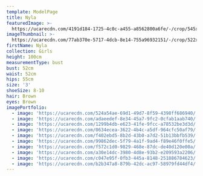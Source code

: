 ```yaml
---
template: ModelPage
title: Nyla
featuredImage: >-
  https://ucarecdn.com/4191d184-1725-4c0c-a455-a8562800a6fe/-/crop/545x248/0,0/-/preview/
imageThumbnail: >-
  https://ucarecdn.com/77ab370e-5717-4dcb-8e14-755a96932151/-/crop/522x614/294,142/-/preview/
firstName: Nyla
collection: Girls
height: 100cm
measurementType: bust
bust: 52cm
waist: 52cm
hips: 55cm
size: '3'
shoeSize: 8-10
hair: Brown
eyes: Brown
imagePortfolio:
  - image: 'https://ucarecdn.com/524a54ae-69d1-49d7-8f59-4398ff686940/'
  - image: 'https://ucarecdn.com/adaeedef-8e34-45a7-9fc2-0cfab1aab740/'
  - image: 'https://ucarecdn.com/1299b4db-e623-41fe-9fcc-a78532be3d3d/'
  - image: 'https://ucarecdn.com/0634ecea-3622-4b4c-a5df-964cfc50af79/'
  - image: 'https://ucarecdn.com/f402ebd5-8b2d-43b0-a7d2-51b13bbfb539/'
  - image: 'https://ucarecdn.com/99862dec-5f79-4a1f-9ad4-f89e46f0ffe5/'
  - image: 'https://ucarecdn.com/f572c1d0-9829-468e-87dc-de40d120e00a/'
  - image: 'https://ucarecdn.com/a30e14dc-3980-4d8e-93b2-e209593a2206/'
  - image: 'https://ucarecdn.com/c047e95f-0fb3-445a-8148-251886784623/'
  - image: 'https://ucarecdn.com/b2b347a8-879b-42dc-ac97-58979fd44df4/'
---
```


